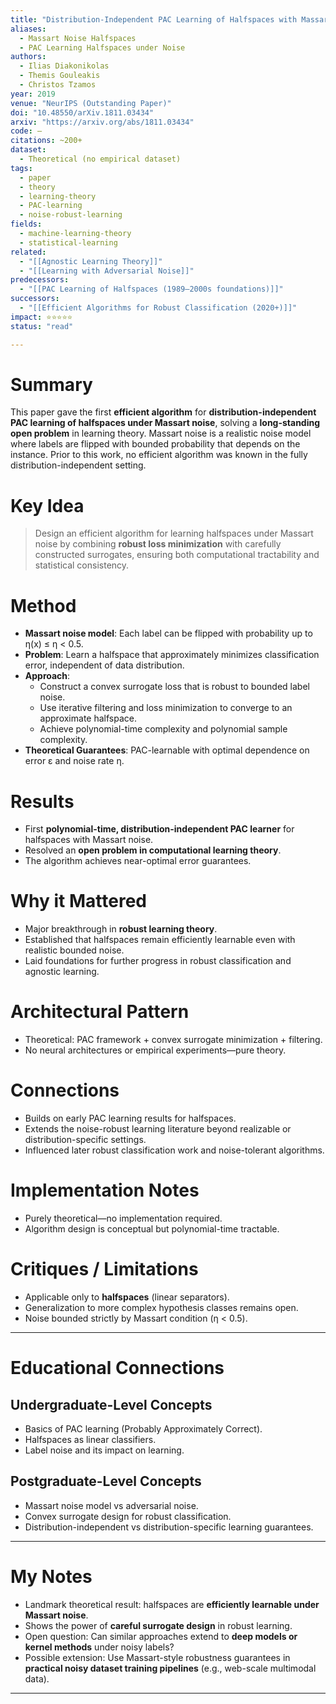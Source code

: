 ```yaml
---
title: "Distribution-Independent PAC Learning of Halfspaces with Massart Noise (2019)"
aliases:
  - Massart Noise Halfspaces
  - PAC Learning Halfspaces under Noise
authors:
  - Ilias Diakonikolas
  - Themis Gouleakis
  - Christos Tzamos
year: 2019
venue: "NeurIPS (Outstanding Paper)"
doi: "10.48550/arXiv.1811.03434"
arxiv: "https://arxiv.org/abs/1811.03434"
code: —
citations: ~200+
dataset: 
  - Theoretical (no empirical dataset)
tags:
  - paper
  - theory
  - learning-theory
  - PAC-learning
  - noise-robust-learning
fields:
  - machine-learning-theory
  - statistical-learning
related:
  - "[[Agnostic Learning Theory]]"
  - "[[Learning with Adversarial Noise]]"
predecessors:
  - "[[PAC Learning of Halfspaces (1989–2000s foundations)]]"
successors:
  - "[[Efficient Algorithms for Robust Classification (2020+)]]"
impact: ⭐⭐⭐⭐⭐
status: "read"

---
```


# Summary
This paper gave the first **efficient algorithm** for **distribution-independent PAC learning of halfspaces under Massart noise**, solving a **long-standing open problem** in learning theory. Massart noise is a realistic noise model where labels are flipped with bounded probability that depends on the instance. Prior to this work, no efficient algorithm was known in the fully distribution-independent setting.

# Key Idea
> Design an efficient algorithm for learning halfspaces under Massart noise by combining **robust loss minimization** with carefully constructed surrogates, ensuring both computational tractability and statistical consistency.

# Method
- **Massart noise model**: Each label can be flipped with probability up to η(x) ≤ η < 0.5.  
- **Problem**: Learn a halfspace that approximately minimizes classification error, independent of data distribution.  
- **Approach**:  
  - Construct a convex surrogate loss that is robust to bounded label noise.  
  - Use iterative filtering and loss minimization to converge to an approximate halfspace.  
  - Achieve polynomial-time complexity and polynomial sample complexity.  
- **Theoretical Guarantees**: PAC-learnable with optimal dependence on error ε and noise rate η.  

# Results
- First **polynomial-time, distribution-independent PAC learner** for halfspaces with Massart noise.  
- Resolved an **open problem in computational learning theory**.  
- The algorithm achieves near-optimal error guarantees.  

# Why it Mattered
- Major breakthrough in **robust learning theory**.  
- Established that halfspaces remain efficiently learnable even with realistic bounded noise.  
- Laid foundations for further progress in robust classification and agnostic learning.  

# Architectural Pattern
- Theoretical: PAC framework + convex surrogate minimization + filtering.  
- No neural architectures or empirical experiments—pure theory.  

# Connections
- Builds on early PAC learning results for halfspaces.  
- Extends the noise-robust learning literature beyond realizable or distribution-specific settings.  
- Influenced later robust classification work and noise-tolerant algorithms.  

# Implementation Notes
- Purely theoretical—no implementation required.  
- Algorithm design is conceptual but polynomial-time tractable.  

# Critiques / Limitations
- Applicable only to **halfspaces** (linear separators).  
- Generalization to more complex hypothesis classes remains open.  
- Noise bounded strictly by Massart condition (η < 0.5).  

---

# Educational Connections

## Undergraduate-Level Concepts
- Basics of PAC learning (Probably Approximately Correct).  
- Halfspaces as linear classifiers.  
- Label noise and its impact on learning.  

## Postgraduate-Level Concepts
- Massart noise model vs adversarial noise.  
- Convex surrogate design for robust classification.  
- Distribution-independent vs distribution-specific learning guarantees.  

---

# My Notes
- Landmark theoretical result: halfspaces are **efficiently learnable under Massart noise**.  
- Shows the power of **careful surrogate design** in robust learning.  
- Open question: Can similar approaches extend to **deep models or kernel methods** under noisy labels?  
- Possible extension: Use Massart-style robustness guarantees in **practical noisy dataset training pipelines** (e.g., web-scale multimodal data).  

---
